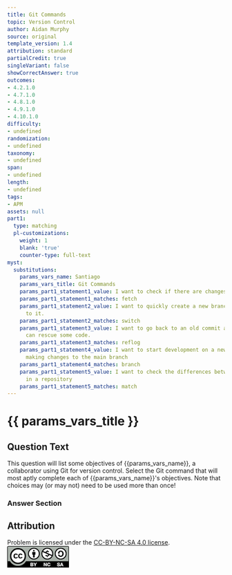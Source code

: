 ```yaml
---
title: Git Commands
topic: Version Control
author: Aidan Murphy
source: original
template_version: 1.4
attribution: standard
partialCredit: true
singleVariant: false
showCorrectAnswer: true
outcomes:
- 4.2.1.0
- 4.7.1.0
- 4.8.1.0
- 4.9.1.0
- 4.10.1.0
difficulty:
- undefined
randomization:
- undefined
taxonomy:
- undefined
span:
- undefined
length:
- undefined
tags:
- APM
assets: null
part1:
  type: matching
  pl-customizations:
    weight: 1
    blank: 'true'
    counter-type: full-text
myst:
  substitutions:
    params_vars_name: Santiago
    params_vars_title: Git Commands
    params_part1_statement1_value: I want to check if there are changes on the remote.
    params_part1_statement1_matches: fetch
    params_part1_statement2_value: I want to quickly create a new branch and move
      to it.
    params_part1_statement2_matches: switch
    params_part1_statement3_value: I want to go back to an old commit and see if I
      can rescue some code.
    params_part1_statement3_matches: reflog
    params_part1_statement4_value: I want to start development on a new feature without
      making changes to the main branch
    params_part1_statement4_matches: branch
    params_part1_statement5_value: I want to check the differences between two branches
      in a repository
    params_part1_statement5_matches: match
---
```

# {{ params_vars_title }}

## Question Text

This question will list some objectives of {{params_vars_name}}, a collaborator using Git for version control.
Select the Git command that will most aptly complete each of {{params_vars_name}}'s objectives. Note that choices may (or may not) need to be used more than once!

### Answer Section

## Attribution

Problem is licensed under the [CC-BY-NC-SA 4.0 license](https://creativecommons.org/licenses/by-nc-sa/4.0/).<br> ![The Creative Commons 4.0 license requiring attribution-BY, non-commercial-NC, and share-alike-SA license.](https://raw.githubusercontent.com/firasm/bits/master/by-nc-sa.png)